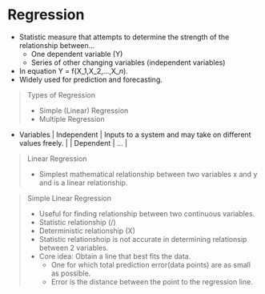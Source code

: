 # Regression

- Statistic measure that attempts to determine the strength of the relationship between...
  - One dependent variable (Y)
  - Series of other changing variables (independent variables)
- In equation Y = f(X_1,X_2,...,X_*n*).
- Widely used for prediction and forecasting.

> Types of Regression
> - Simple (Linear) Regression
> - Multiple Regression

- Variables
| Independent | Inputs to a system and may take on different values freely. |
| Dependent | ... |

> Linear Regression
> - Simplest mathematical relationship between two variables x and y and is a linear relationship.

> Simple Linear Regression
> - Useful for finding relationship between two continuous variables.
> - Statistic relationship (/) 
> - Deterministic relationship (X)
> - Statistic relationshoip is not accurate in determining relationsip between 2 variables.
> - Core idea: Obtain a line that best fits the data.
>   - One for which total prediction error(data points) are as small as possible.
>   - Error is the distance between the point to the regression line.
